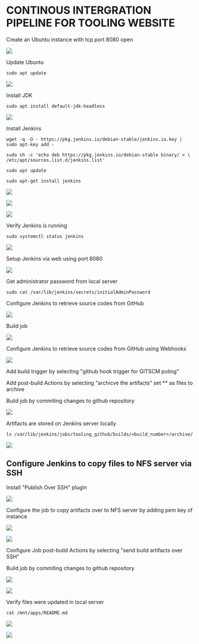 # CONTINOUS INTERGRATION PIPELINE FOR TOOLING WEBSITE

Create an Ubuntu instance with tcp port 8080 open

![](images/1.png)

Update Ubuntu

`sudo apt update`

![](images/2.png)

Install JDK

`sudo apt install default-jdk-headless`

![](images/3.png)

Install Jenkins

`wget -q -O - https://pkg.jenkins.io/debian-stable/jenkins.io.key | sudo apt-key add -`

`sudo sh -c 'echo deb https://pkg.jenkins.io/debian-stable binary/ > \ /etc/apt/sources.list.d/jenkins.list'`

`sudo apt update`

`sudo apt-get install jenkins`

![](images/4.png)

![](images/5.png)

![](images/6.png)

Verify Jenkins is running 

`sudo systemctl status jenkins`

![](images/7.png)

Setup Jenkins via web using port 8080

![](images/8.png)

Get administrator password from local server

`sudo cat /var/lib/jenkins/secrets/initialAdminPassword`

Configure Jenkins to retrieve source codes from GitHub

![](images/10.png)


Build job

![](images/11.png)

Configure Jenkins to retrieve source codes from GitHub using Webhooks

![](images/9.png)

Add build trigger by selecting "github hook trigger for GITSCM poling"

Add post-build Actions by selecting "archicve the artifacts" set ** as files to archive 

Build job by commiting changes to github repository 

![](images/12.png)

Artifacts are stored on Jenkins server locally

`ls /var/lib/jenkins/jobs/tooling_github/builds/<build_number>/archive/` 

![](images/13.png)

## Configure Jenkins to copy files to NFS server via SSH

Install "Publish Over SSH" plugin

![](images/14.png)

Configure the job to copy artifacts over to NFS server by adding pem key of instance

![](images/15.png)

![](images/16.png)

Configure Job post-build Actions by selecting "send build artifacts over SSH"

Build job by commiting changes to github repository 

![](images/17.png)

![](images/18.png)

Verify files were updated in local server 

`cat /mnt/apps/README.md`

![](images/19.png)

![](images/20.png)